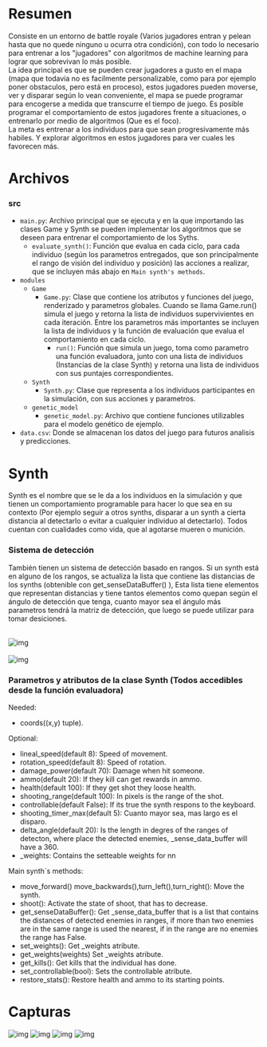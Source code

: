 <h1>Resumen</h1>
Consiste en un entorno de battle royale (Varios jugadores entran y pelean hasta que no quede ninguno u ocurra otra condición), con todo lo necesario para entrenar a los "jugadores" con algoritmos de machine learning para lograr que sobrevivan lo más posible.<br>
La idea principal es que se pueden crear jugadores a gusto en el mapa (mapa que todavia no es facilmente personalizable, como para por ejemplo poner obstaculos, pero está en proceso), estos jugadores pueden moverse, ver y disparar según lo vean conveniente, el mapa se puede programar para encogerse a medida que transcurre el tiempo de juego.
Es posible programar el comportamiento de estos jugadores frente a situaciones, o entrenarlo por medio de algoritmos (Que es el foco).<br>
La meta es entrenar a los individuos para que sean progresivamente más habiles. Y explorar algoritmos en estos jugadores para ver cuales les favorecen más.


<h1>Archivos</h1>
<h3>src</h3>

* ```main.py```: Archivo principal que se ejecuta y en la que importando las clases Game y Synth se pueden implementar los algoritmos que se deseen para entrenar el comportamiento de los Syths.<br>
    * ```evaluate_synth()```: Función que evalua en cada ciclo, para cada individuo (según los parametros entregados, que son principalmente el rango de visión del individuo y posición) las acciones a realizar, que se incluyen más abajo en ```Main synth's methods```. 
* ```modules```<br>
  * ```Game```<br>
      * ```Game.py```: Clase que contiene los atributos y funciones del juego, renderizado y parametros globales. Cuando se llama Game.run() simula el juego y retorna la lista de individuos supervivientes en cada iteración. Entre los parametros más importantes se incluyen la lista de individuos y la función de evaluación que evalua el comportamiento en cada ciclo.<br>
        * ```run()```: Función que simula un juego, toma como parametro una función evaluadora, junto con una lista de individuos (Instancias de la clase Synth) y retorna una lista de individuos con sus puntajes correspondientes.
  * ```Synth```<br>
      * ```Synth.py```: Clase que representa a los individuos participantes en la simulación, con sus acciones y parametros.<br>
  * ```genetic_model```<br>
     * ```genetic_model.py```: Archivo que contiene funciones utilizables para el modelo genético de ejemplo.<br>
* ```data.csv```: Donde se almacenan los datos del juego para futuros analisis y predicciones.<br>
<h1>Synth</h1>
Synth es el nombre que se le da a los individuos en la simulación y que tienen un comportamiento programable para hacer lo que sea en su contexto (Por ejemplo seguir a otros synths, disparar a un synth a cierta distancia al detectarlo o evitar a cualquier individuo al detectarlo). Todos cuentan con cualidades como vida, que al agotarse mueren o munición.<br>
<h3>Sistema de detección</h3>
También tienen un sistema de detección basado en rangos. Si un synth está en alguno de los rangos, se actualiza la lista que contiene las distancias de los synths (obtenible con get_senseDataBuffer() ), Esta lista tiene elementos que representan distancias y tiene tantos elementos como quepan según el ángulo de detección que tenga, cuanto mayor sea el ángulo más parametros tendrá la matriz de detección, que luego se puede utilizar para tomar desiciones.<br><br>

![img](https://github.com/MartinCastillo/IA-Royale/blob/master/captures/5.PNG)<br><br>
![img](https://github.com/MartinCastillo/IA-Royale/blob/master/captures/6.PNG)

<h3>Parametros y atributos de la clase Synth (Todos accedibles desde la función evaluadora)</h3>
  
Needed:<br>
  * coords((x,y) tuple).
  
Optional:<br>
  * lineal_speed(default 8): Speed of movement.
  * rotation_speed(default 8): Speed of rotation.
  * damage_power(default 70): Damage when hit someone.
  * ammo(default 20): If they kill can get rewards in ammo.
  * health(default 100): If they get shot they loose health.
  * shooting_range(default 100): In pixels is the range of the shot.
  * controllable(default False): If its true the synth respons to the keyboard.
  * shooting_timer_max(default 5): Cuanto mayor sea, mas largo es el disparo.
  * delta_angle(default 20): Is the length in degres of the ranges of detecton,
  where place the detected enemies, _sense_data_buffer will have a 360.
  * _weights: Contains the setteable weights for nn

Main synth´s methods:
  * move_forward() move_backwards(),turn_left(),turn_right(): Move the synth.
  * shoot(): Activate the state of shoot, that has to decrease.
  * get_senseDataBuffer(): Get _sense_data_buffer that is a list that contains the
  distances of detected enemies in ranges, if more than two enemies are in the same
  range is used the nearest, if in the range are no enemies the range has False.
  * set_weights(): Get _weights atribute.
  * get_weights(weights) Set _weights atribute.
  * get_kills(): Get kills that the individual has done.
  * set_controllable(bool): Sets the controllable atribute.
  * restore_stats(): Restore health and ammo to its starting points.

<h1>Capturas</h1>
  
  ![img](https://github.com/MartinCastillo/IA-Royale/blob/master/captures/1.PNG)
  ![img](https://github.com/MartinCastillo/IA-Royale/blob/master/captures/2.PNG)
  ![img](https://github.com/MartinCastillo/IA-Royale/blob/master/captures/3.PNG)
  ![img](https://github.com/MartinCastillo/IA-Royale/blob/master/captures/4.PNG)
